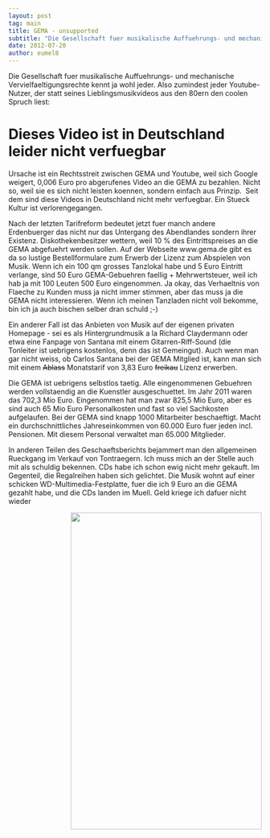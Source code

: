 ```yaml
---
layout: post
tag: main
title: GEMA - unsupported
subtitle: "Die Gesellschaft fuer musikalische Auffuehrungs- und mechanische Vervielfaeltigungsrechte kennt ja wohl jeder. Also zumindest jeder Youtube-Nutzer, der statt seines Lieblingsmusikvideos aus den 80ern den coolen Spruch liest:nDieses Video ist in Deutsch&hellip;"
date: 2012-07-20
author: eumel8
---
```


<p>Die Gesellschaft fuer musikalische Auffuehrungs- und mechanische Vervielfaeltigungsrechte kennt ja wohl jeder. Also zumindest jeder Youtube-Nutzer, der statt seines Lieblingsmusikvideos aus den 80ern den coolen Spruch liest:</p>
<h1 class="evo_post_title">Dieses Video ist in Deutschland leider nicht verfuegbar</h1>
<p>Ursache ist ein Rechtsstreit zwischen GEMA und Youtube, weil sich Google weigert, 0,006 Euro pro abgerufenes Video an die GEMA zu bezahlen. Nicht so, weil sie es sich nicht leisten koennen, sondern einfach aus Prinzip.  Seit dem sind diese Videos in Deutschland nicht mehr verfuegbar. Ein Stueck Kultur ist verlorengegangen.</p>
<p>Nach der letzten Tarifreform bedeutet jetzt fuer manch andere Erdenbuerger das nicht nur das Untergang des Abendlandes sondern ihrer Existenz. Diskothekenbesitzer wettern, weil 10 % des Eintrittspreises an die GEMA abgefuehrt werden sollen. Auf der Webseite www.gema.de gibt es da so lustige Bestellformulare zum Erwerb der Lizenz zum Abspielen von Musik. Wenn ich ein 100 qm grosses Tanzlokal habe und 5 Euro Eintritt verlange, sind 50 Euro GEMA-Gebuehren faellig + Mehrwertsteuer, weil ich hab ja mit 100 Leuten 500 Euro eingenommen. Ja okay, das Verhaeltnis von Flaeche zu Kunden muss ja nicht immer stimmen, aber das muss ja die GEMA nicht interessieren. Wenn ich meinen Tanzladen nicht voll bekomme, bin ich ja auch bischen selber dran schuld ;-)</p>
<p>Ein anderer Fall ist das Anbieten von Musik auf der eigenen privaten Homepage - sei es als Hintergrundmusik a la Richard Claydermann oder etwa eine Fanpage von Santana mit einem Gitarren-Riff-Sound (die Tonleiter ist uebrigens kostenlos, denn das ist Gemeingut). Auch wenn man gar nicht weiss, ob Carlos Santana bei der GEMA Mitglied ist, kann man sich mit einem <span style="text-decoration: line-through;">Ablass</span> Monatstarif von 3,83 Euro <span style="text-decoration: line-through;">freikau</span> Lizenz erwerben.</p>
<p>Die GEMA ist uebrigens selbstlos taetig. Alle eingenommenen Gebuehren werden vollstaendig an die Kuenstler ausgeschuettet. Im Jahr 2011 waren das 702,3 Mio Euro. Eingenommen hat man zwar 825,5 Mio Euro, aber es sind auch 65 Mio Euro Personalkosten und fast so viel Sachkosten aufgelaufen. Bei der GEMA sind knapp 1000 Mitarbeiter beschaeftigt. Macht ein durchschnittliches Jahreseinkommen von 60.000 Euro fuer jeden incl. Pensionen. Mit diesem Personal verwaltet man 65.000 Mitglieder.</p>
<p>In anderen Teilen des Geschaeftsberichts bejammert man den allgemeinen Rueckgang im Verkauf von Tontraegern. Ich muss mich an der Stelle auch mit als schuldig bekennen. CDs habe ich schon ewig nicht mehr gekauft. Im Gegenteil, die Regalreihen haben sich gelichtet. Die Musik wohnt auf einer schicken WD-Multimedia-Festplatte, fuer die ich 9 Euro an die GEMA gezahlt habe, und die CDs landen im Muell. Geld kriege ich dafuer nicht wieder</p>
<div class="image_block"><a href="/blogs/media/blogs/blog/IMAG0334.jpg?mtime=1342819715"><img style="float: right;" src="/blogs/media/blogs/blog/IMAG0334.jpg?mtime=1342819715" alt="" width="380" height="630" /></a></div>
